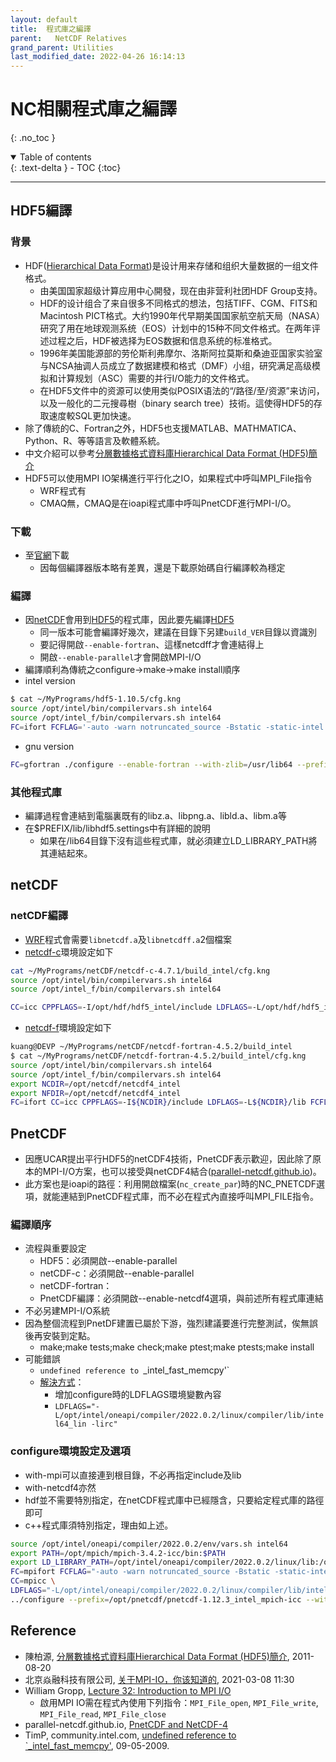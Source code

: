 ```yaml
---
layout: default
title:  程式庫之編譯
parent:   NetCDF Relatives
grand_parent: Utilities
last_modified_date: 2022-04-26 16:14:13
---
```

# NC相關程式庫之編譯
{: .no_toc }

<details open markdown="block">
  <summary>
    Table of contents
  </summary>
  {: .text-delta }
- TOC
{:toc}
</details>

---

## HDF5編譯
### 背景
- HDF([Hierarchical Data Format](https://zh.wikipedia.org/wiki/HDF))是设计用来存储和组织大量数据的一组文件格式。
  - 由美国国家超级计算应用中心開發，现在由非营利社团HDF Group支持。
  - HDF的设计组合了来自很多不同格式的想法，包括TIFF、CGM、FITS和Macintosh PICT格式。大约1990年代早期美国国家航空航天局（NASA）研究了用在地球观测系统（EOS）计划中的15种不同文件格式。在两年评述过程之后，HDF被选择为EOS数据和信息系统的标准格式。
  - 1996年美国能源部的劳伦斯利弗摩尔、洛斯阿拉莫斯和桑迪亚国家实验室与NCSA抽调人员成立了数据建模和格式（DMF）小组，研究满足高级模拟和计算规划（ASC）需要的并行I/O能力的文件格式。
  - 在HDF5文件中的资源可以使用类似POSIX语法的“/路径/至/资源”来访问，以及一般化的二元搜尋樹（binary search tree）技術。這使得HDF5的存取速度較SQL更加快速。
- 除了傳統的C、Fortran之外，HDF5也支援MATLAB、MATHMATICA、Python、R、等等語言及軟體系統。  
- 中文介紹可以參考[分層數據格式資料庫Hierarchical Data Format (HDF5)簡介](https://blog.xuite.net/cpy930814355/twblog/100497173-分層數據格式資料庫Hierarchical+Data+Format+(HDF5)簡介)
- HDF5可以使用MPI IO架構進行平行化之IO，如果程式中呼叫MPI_File指令
  - WRF程式有
  - CMAQ無，CMAQ是在ioapi程式庫中呼叫PnetCDF進行MPI-I/O。

### 下載
- 至[官網](https://www.hdfgroup.org/downloads/hdf5)下載
  - 因每個編譯器版本略有差異，還是下載原始碼自行編譯較為穩定
### 編譯
- 因[netCDF]()會用到[HDF5]()的程式庫，因此要先編譯[HDF5]()
  - 同一版本可能會編譯好幾次，建議在目錄下另建`build_VER`目錄以資識別
  - 要記得開啟`--enable-fortran`、這樣netcdff才會連結得上
  - 開啟`--enable-parallel`才會開啟MPI-I/O
- 編譯順利為傳統之configure->make->make install順序
- intel version

```bash
$ cat ~/MyPrograms/hdf5-1.10.5/cfg.kng
source /opt/intel/bin/compilervars.sh intel64
source /opt/intel_f/bin/compilervars.sh intel64
FC=ifort FCFLAG='-auto -warn notruncated_source -Bstatic -static-intel -O3 -unroll -stack_temps -safe_cray_ptr -convert big_endian -assume byterecl -traceback -xHost -qopenmp' CC=icc ../configure --prefix=/opt/hdf/hdf5_intel --enable-parallel --enable-fortran 
```
- gnu version

```bash
FC=gfortran ./configure --enable-fortran --with-zlib=/usr/lib64 --prefix=/opt/hdf/hdf5_gcc
```
### 其他程式庫
- 編譯過程會連結到電腦裏既有的libz.a、libpng.a、libld.a、libm.a等
- 在$PREFIX/lib/libhdf5.settings中有詳細的說明
  - 如果在/lib64目錄下沒有這些程式庫，就必須建立LD_LIBRARY_PATH將其連結起來。


## netCDF

### netCDF編譯
- [WRF]()程式會需要`libnetcdf.a`及`libnetcdff.a`2個檔案
- [netcdf-c]()環境設定如下

```bash
cat ~/MyPrograms/netCDF/netcdf-c-4.7.1/build_intel/cfg.kng
source /opt/intel/bin/compilervars.sh intel64
source /opt/intel_f/bin/compilervars.sh intel64

CC=icc CPPFLAGS=-I/opt/hdf/hdf5_intel/include LDFLAGS=-L/opt/hdf/hdf5_intel/lib ../configure --prefix=/opt/netcdf/netcdf4_intel  --disable-dap --with-zlib=/usr/lib64 --enable-netcdf4
```    
- [netcdf-f]()環境設定如下

```bash
kuang@DEVP ~/MyPrograms/netCDF/netcdf-fortran-4.5.2/build_intel
$ cat ~/MyPrograms/netCDF/netcdf-fortran-4.5.2/build_intel/cfg.kng
source /opt/intel/bin/compilervars.sh intel64
source /opt/intel_f/bin/compilervars.sh intel64
export NCDIR=/opt/netcdf/netcdf4_intel
export NFDIR=/opt/netcdf/netcdf4_intel
FC=ifort CC=icc CPPFLAGS=-I${NCDIR}/include LDFLAGS=-L${NCDIR}/lib FCFLAG=' -auto -warn notruncated_source -Bstatic -static-intel -O3 -unroll -stack_temps -safe_cray_ptr -convert big_endian -assume byterecl -traceback -xHost -qopenmp' ../configure --prefix=${NFDIR} --enable-netcdf4
```

## PnetCDF
- 因應UCAR提出平行HDF5的netCDF4技術，PnetCDF表示歡迎，因此除了原本的MPI-I/O方案，也可以接受與netCDF4結合([parallel-netcdf.github.io](https://parallel-netcdf.github.io/wiki/PnetcdfAndNetcdf4.html))。
- 此方案也是ioapi的路徑：利用開啟檔案(`nc_create_par`)時的NC_PNETCDF選項，就能連結到PnetCDF程式庫，而不必在程式內直接呼叫MPI_FILE指令。

### 編譯順序
- 流程與重要設定
  - HDF5：必須開啟--enable-parallel
  - netCDF-c：必須開啟--enable-parallel
  - netCDF-fortran：
  - PnetCDF編譯：必須開啟--enable-netcdf4選項，與前述所有程式庫連結
- 不必另建MPI-I/O系統
- 因為整個流程到PnetDF建置已屬於下游，強烈建議要進行完整測試，俟無誤後再安裝到定點。
  - make;make tests;make check;make ptest;make ptests;make install
- 可能錯誤
  - `undefined reference to `_intel_fast_memcpy'`
  - [解決方式](https://community.intel.com/t5/Intel-Fortran-Compiler/undefined-reference-to-intel-fast-memcpy/m-p/758815)：
    - 增加configure時的LDFLAGS環境變數內容
    - `LDFLAGS="-L/opt/intel/oneapi/compiler/2022.0.2/linux/compiler/lib/intel64_lin -lirc"`
### configure環境設定及選項
- with-mpi可以直接連到根目錄，不必再指定include及lib
- with-netcdf4亦然
- hdf並不需要特別指定，在netCDF程式庫中已經隱含，只要給定程式庫的路徑即可
- c++程式庫須特別指定，理由如上述。

```bash
source /opt/intel/oneapi/compiler/2022.0.2/env/vars.sh intel64
export PATH=/opt/mpich/mpich-3.4.2-icc/bin:$PATH
export LD_LIBRARY_PATH=/opt/intel/oneapi/compiler/2022.0.2/linux/lib:/opt/intel/oneapi/compiler/2022.0.2/linux/lib/x64:/opt/intel/oneapi/compiler/2022.0.2/linux/lib/oclfpga/host/linux64/lib:/opt/intel/oneapi/compiler/2022.0.2/linux/compiler/lib/intel64_lin:/opt/hdf/hdf5-1.12.1_mpich3.4.2-icc/lib:/opt/netcdf/netcdf4_hdf5P_mpich3.4.2-icc/lib
FC=mpifort FCFLAG="-auto -warn notruncated_source -Bstatic -static-intel -O3 -unroll -stack_temps -safe_cray_ptr -convert big_endian -assume byterecl -traceback -xHost -qopenmp" \
CC=mpicc \
LDFLAGS="-L/opt/intel/oneapi/compiler/2022.0.2/linux/compiler/lib/intel64_lin -lirc" \
../configure --prefix=/opt/pnetcdf/pnetcdf-1.12.3_intel_mpich-icc --with-mpi=/opt/mpich/mpich-3.4.2-icc --with-netcdf4=/opt/netcdf/netcdf4_hdf5P_mpich3.4.2-icc

```
## Reference
- 陳柏源, [分層數據格式資料庫Hierarchical Data Format (HDF5)簡介](https://blog.xuite.net/cpy930814355/twblog/100497173-分層數據格式資料庫Hierarchical+Data+Format+(HDF5)簡介), 2011-08-20
- 北京焱融科技有限公司, [关于MPI-IO，你该知道的](https://www.yanrongyun.com/zh-cn/blogs/all-you-should-know-about-MPI-IO), 2021-03-08 11:30
- William Gropp, [Lecture 32: Introduction to MPI I/O](https://wgropp.cs.illinois.edu/courses/cs598-s16/lectures/lecture32.pdf)
  - 啟用MPI IO需在程式內使用下列指令：`MPI_File_open`, `MPI_File_write`, `MPI_File_read`, `MPI_File_close`
- parallel-netcdf.github.io, [PnetCDF and NetCDF-4](https://parallel-netcdf.github.io/wiki/PnetcdfAndNetcdf4.html)
- TimP, community.intel.com, [undefined reference to `_intel_fast_memcpy'](https://community.intel.com/t5/Intel-Fortran-Compiler/undefined-reference-to-intel-fast-memcpy/m-p/758815), 09-05-2009.
